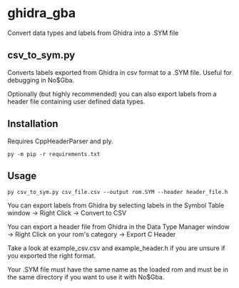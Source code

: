 # ghidra_gba
Convert data types and labels from Ghidra into a .SYM file

## csv_to_sym.py
Converts labels exported from Ghidra in csv format to a .SYM file. Useful for debugging in No$Gba.

Optionally (but highly recommended) you can also export labels from a header file containing user defined data types.



## Installation
Requires CppHeaderParser and ply.

`py -m pip -r requirements.txt`

## Usage
`py csv_to_sym.py csv_file.csv --output rom.SYM --header header_file.h`


You can export labels from Ghidra by selecting labels in the Symbol Table window -> Right Click -> Convert to CSV

You can export a header file from Ghidra in the Data Type Manager window -> Right Click on your rom's category -> Export C Header

Take a look at example_csv.csv and example_header.h if you are unsure if you exported the right format.

Your .SYM file must have the same name as the loaded rom and must be in the same directory if you want to use it with No$Gba.

